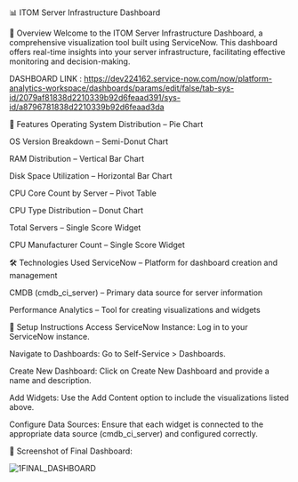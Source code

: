 📊 ITOM Server Infrastructure Dashboard
​

🚀 Overview
Welcome to the ITOM Server Infrastructure Dashboard, a comprehensive visualization tool built using ServiceNow. This dashboard offers real-time insights into your server infrastructure, facilitating effective monitoring and decision-making.​

DASHBOARD LINK :
https://dev224162.service-now.com/now/platform-analytics-workspace/dashboards/params/edit/false/tab-sys-id/2079af81838d2210339b92d6feaad391/sys-id/a8796781838d2210339b92d6feaad3da

🧰 Features
Operating System Distribution – Pie Chart

OS Version Breakdown – Semi-Donut Chart

RAM Distribution – Vertical Bar Chart

Disk Space Utilization – Horizontal Bar Chart

CPU Core Count by Server – Pivot Table

CPU Type Distribution – Donut Chart

Total Servers – Single Score Widget

CPU Manufacturer Count – Single Score Widget​



🛠️ Technologies Used
ServiceNow – Platform for dashboard creation and management

CMDB (cmdb_ci_server) – Primary data source for server information

Performance Analytics – Tool for creating visualizations and widgets



📝 Setup Instructions
Access ServiceNow Instance: Log in to your ServiceNow instance.

Navigate to Dashboards: Go to Self-Service > Dashboards.

Create New Dashboard: Click on Create New Dashboard and provide a name and description.

Add Widgets: Use the Add Content option to include the visualizations listed above.

Configure Data Sources: Ensure that each widget is connected to the appropriate data source (cmdb_ci_server) and configured correctly.​



📸 Screenshot of Final Dashboard:

![1FINAL_DASHBOARD](https://github.com/user-attachments/assets/b0f04bc3-12f0-4854-86ce-3d16a29407b0)

